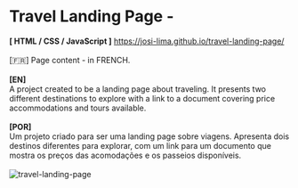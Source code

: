 # Travel Landing Page - 
<strong>[ HTML / CSS / JavaScript ]</strong> https://josi-lima.github.io/travel-landing-page/     
<br>
[:fr:] Page content - in FRENCH.
<br><br> 
<strong>[EN]</strong><br>
A project created to be a landing page about traveling. It presents two different destinations to explore with a link to a document covering price accommodations and tours available. 
<br><br> 
<strong>[POR]</strong><br>
Um projeto criado para ser uma landing page sobre viagens. Apresenta dois destinos diferentes para explorar, com um link para um documento que mostra os preços das acomodações e os passeios disponíveis.
<br><br> 
![travel-landing-page](https://user-images.githubusercontent.com/108018406/175349065-9a6111eb-4331-4bf3-b3b6-0334488f21d9.png)


